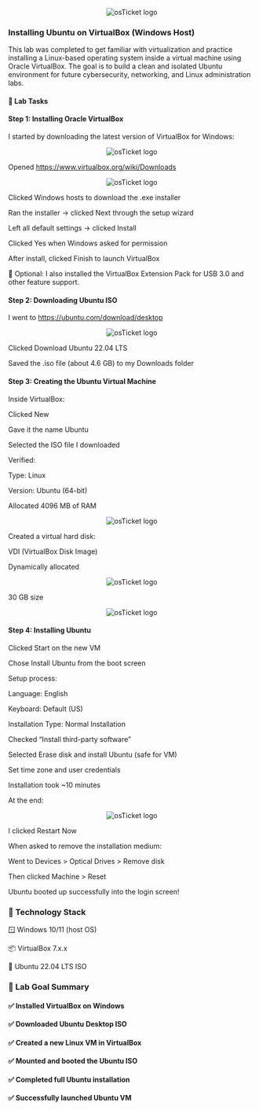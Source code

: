 <p align="center">
<img src="https://i.imgur.com/2OFLrPP.png" alt="osTicket logo"/>
</p>

### Installing Ubuntu on VirtualBox (Windows Host)

This lab was completed to get familiar with virtualization and practice installing a Linux-based operating system inside a virtual machine using Oracle VirtualBox. The goal is to build a clean and isolated Ubuntu environment for future cybersecurity, networking, and Linux administration labs.

#### 🧪 Lab Tasks
#### Step 1: Installing Oracle VirtualBox
I started by downloading the latest version of VirtualBox for Windows:

<p align="center">
<img src="https://i.imgur.com/QwT7GoJ.png" alt="osTicket logo"/>
</p>

Opened https://www.virtualbox.org/wiki/Downloads

<p align="center">
<img src="https://i.imgur.com/VKYai3Z.png" alt="osTicket logo"/>
</p>

Clicked Windows hosts to download the .exe installer

Ran the installer → clicked Next through the setup wizard

Left all default settings → clicked Install

Clicked Yes when Windows asked for permission

After install, clicked Finish to launch VirtualBox

🔹 Optional: I also installed the VirtualBox Extension Pack for USB 3.0 and other feature support.

#### Step 2: Downloading Ubuntu ISO
I went to https://ubuntu.com/download/desktop

<p align="center">
<img src="https://i.imgur.com/zolFBCp.png" alt="osTicket logo"/>
</p>

Clicked Download Ubuntu 22.04 LTS

Saved the .iso file (about 4.6 GB) to my Downloads folder

#### Step 3: Creating the Ubuntu Virtual Machine
Inside VirtualBox:

Clicked New

Gave it the name Ubuntu

Selected the ISO file I downloaded

Verified:

Type: Linux

Version: Ubuntu (64-bit)

Allocated 4096 MB of RAM

<p align="center">
<img src="https://i.imgur.com/cUrcCSb.png" alt="osTicket logo"/>
</p>

Created a virtual hard disk:

VDI (VirtualBox Disk Image)

Dynamically allocated

<p align="center">
<img src="https://i.imgur.com/FMAfi60.png" alt="osTicket logo"/>
</p>

30 GB size

<p align="center">
<img src="https://i.imgur.com/3PEdBtl.png" alt="osTicket logo"/>
</p>

#### Step 4: Installing Ubuntu
Clicked Start on the new VM

Chose Install Ubuntu from the boot screen

Setup process:

Language: English

Keyboard: Default (US)

Installation Type: Normal Installation

Checked “Install third-party software”

Selected Erase disk and install Ubuntu (safe for VM)

Set time zone and user credentials

Installation took ~10 minutes

At the end:

<p align="center">
<img src="https://i.imgur.com/wxfEgIC.png" alt="osTicket logo"/>
</p>

I clicked Restart Now

When asked to remove the installation medium:

Went to Devices > Optical Drives > Remove disk

Then clicked Machine > Reset

Ubuntu booted up successfully into the login screen!

### 🧰 Technology Stack
🪟 Windows 10/11 (host OS)

📦 VirtualBox 7.x.x

🐧 Ubuntu 22.04 LTS ISO

### 🎯 Lab Goal Summary
#### ✅ Installed VirtualBox on Windows

#### ✅ Downloaded Ubuntu Desktop ISO

#### ✅ Created a new Linux VM in VirtualBox

#### ✅ Mounted and booted the Ubuntu ISO

#### ✅ Completed full Ubuntu installation

#### ✅ Successfully launched Ubuntu VM
